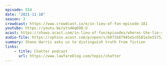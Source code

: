 ```yaml
---
episode: 554
date: "2021-11-18"
season: 3
crowdcast: https://www.crowdcast.io/e/in-lieu-of-fun-episode-181
youtube: https://youtu.be/ytn4Aq6O8-U
acast: https://shows.acast.com/in-lieu-of-fun/episodes/wheres-the-lie-shane-harris
audio-file: https://sphinx.acast.com/p/open/s/6071b87945e5c6581e2e5575/e/61a54c1ea6ef0600138ca723/media.mp3
summary: Shane Harris asks us to distinguish truth from fiction
links:
    - title: Chatter podcast
      url: https://www.lawfareblog.com/topic/chatter
---
```

